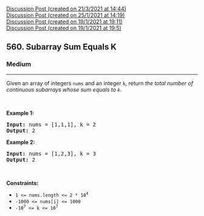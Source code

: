 [Discussion Post (created on 21/3/2021 at 14:44)](https://leetcode.com/problems/subarray-sum-equals-k/submissions/)  
[Discussion Post (created on 25/1/2021 at 14:19)](https://leetcode.com/problems/subarray-sum-equals-k/submissions/)  
[Discussion Post (created on 19/1/2021 at 19:11)](https://leetcode.com/problems/subarray-sum-equals-k/submissions/)  
[Discussion Post (created on 19/1/2021 at 19:5)](https://leetcode.com/problems/subarray-sum-equals-k/submissions/)  
<h2>560. Subarray Sum Equals K</h2><h3>Medium</h3><hr><div><p>Given an array of integers <code>nums</code> and an integer <code>k</code>, return <em>the total number of continuous subarrays whose sum equals to <code>k</code></em>.</p>

<p>&nbsp;</p>
<p><strong>Example 1:</strong></p>
<pre><strong>Input:</strong> nums = [1,1,1], k = 2
<strong>Output:</strong> 2
</pre><p><strong>Example 2:</strong></p>
<pre><strong>Input:</strong> nums = [1,2,3], k = 3
<strong>Output:</strong> 2
</pre>
<p>&nbsp;</p>
<p><strong>Constraints:</strong></p>

<ul>
	<li><code>1 &lt;= nums.length &lt;= 2 * 10<sup>4</sup></code></li>
	<li><code>-1000 &lt;= nums[i] &lt;= 1000</code></li>
	<li><code>-10<sup>7</sup> &lt;= k &lt;= 10<sup>7</sup></code></li>
</ul>
</div>